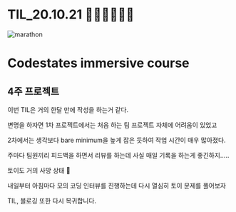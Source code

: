# TIL_20.10.21 🏃🏽‍♂️🏃🏽‍♂️

<img src="https://media.vlpt.us/images/kdo0129/post/29ca955c-708b-4ed6-8e6d-8384dd9bc755/marathon-3753907_960_720.jpg" alt="marathon" />

# Codestates immersive course

## 4주 프로젝트

이번 TIL은 거의 한달 만에 작성을 하는거 같다.

변명을 하자면 1차 프로젝트에서는 처음 하는 팀 프로젝트 자체에 어려움이 있었고

2차에서는 생각보다 bare minimum을 높게 잡은 듯하여 작업 시간이 매우 많아졌다.

주마다 팀원끼리 피드백을 하면서 리뷰를 하는데 사실 매일 기록을 하는게 좋긴하지.....

토이도 거의 사망 상태 🤪

내일부터 아침마다 모의 코딩 인터뷰를 진행하는데 다시 열심히 토이 문제를 풀어보자

TIL, 블로깅 또한 다시 복귀합니다.
